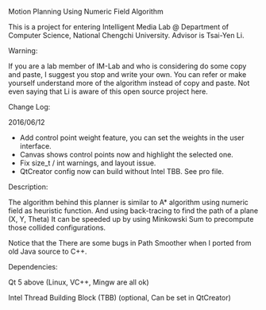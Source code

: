 Motion Planning Using Numeric Field Algorithm

This is a project for entering Intelligent Media Lab @ Department of Computer Science, National Chengchi University. 
Advisor is Tsai-Yen Li. 

Warning:

If you are a lab member of IM-Lab and who is considering do some copy and paste, I suggest you stop and write your own.
You can refer or make yourself understand more of the algorithm instead of copy and paste. 
Not even saying that Li is aware of this open source project here.

Change Log:

2016/06/12
- Add control point weight feature, you can set the weights in the user interface.
- Canvas shows control points now and highlight the selected one.
- Fix size_t / int warnings, and layout issue.
- QtCreator config now can build without Intel TBB. See pro file.

Description:

The algorithm behind this planner is similar to A* algorithm using numeric field as heuristic function.
And using back-tracing to find the path of a plane (X, Y, Theta)
It can be speeded up by using Minkowski Sum to precompute those collided configurations.

Notice that the There are some bugs in Path Smoother when I ported from old Java source to C++.

Dependencies:

Qt 5 above (Linux, VC++, Mingw are all ok)

Intel Thread Building Block (TBB) (optional, Can be set in QtCreator)
